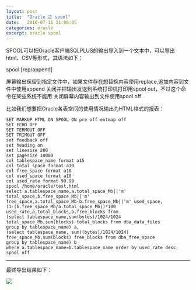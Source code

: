 ```yaml
---
layout: post
title:  "Oracle 之 spool"
date:   2016-07-11 11:06:05
categories: oracle
excerpt: oracle spool 
---
```

SPOOL可以把Oracle客户端SQLPLUS的输出导入到一个文本中，可以导出html、CSV等形式，其语法如下：

spool <filename> [rep/append]

屏幕输出保留到指定文件中，如果文件存在想替换内容使用replace,追加内容到文件中使用append
关闭并把输出发送到系统打印机打印用spool out，不过这个命令在某些系统不能用
关闭屏幕内容输出到文件使用spool off

比如我们想要把Oracle各表空间的使用情况输出为HTML格式的报表：

    SET MARKUP HTML ON SPOOL ON pre off entmap off
    SET ECHO OFF
    SET TERMOUT OFF
    SET TRIMOUT OFF
    set feedback off
    set heading on
    set linesize 200
    set pagesize 10000
    col tablespace_name format a15
    col total_space format a10
    col free_space format a10
    col used_space format a10
    col used_rate format 99.99
    spool /home/oracle/test.html
    select a.tablespace_name,a.total_space_Mb||'m' total_space,b.free_space_Mb||'m'
    free_space,a.total_space_Mb-b.free_space_Mb||'m' used_space,
    (1-(b.free_space_Mb/a.total_space_Mb))*100 used_rate,a.total_blocks,b.free_blocks from
    (select tablespace_name,sum(bytes)/1024/1024 total_space_Mb,sum(blocks) total_blocks from dba_data_files
    group by tablespace_name) a,
    (select tablespace_name, sum((bytes)/1024/1024) free_space_Mb,sum(blocks) free_blocks from dba_free_space
    group by tablespace_name) b
    where a.tablespace_name=b.tablespace_name order by used_rate desc;
    spool off

---
   
 最终导出结果如下：

 ![](http://i.imgur.com/horuUZQ.jpg) 